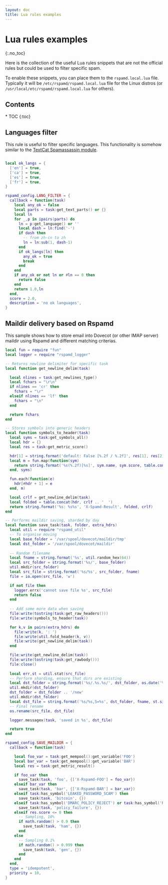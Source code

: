 ```yaml
---
layout: doc
title: Lua rules examples
---
```


# Lua rules examples
{:.no_toc}

Here is the collection of the useful Lua rules snippets that are not the official rules but could be used to filter specific spam.

To enable these snippets, you can place them to the `rspamd.local.lua` file. Typically it will be `/etc/rspamd/rspamd.local.lua` file for the Linux distros (or `/usr/local/etc/rspamd/rspamd.local.lua` for others).

<div id="toc" markdown="1">
  <h2 class="toc-header">Contents</h2>
  * TOC
  {:toc}
</div>

## Languages filter

This rule is useful to filter specific languages. This functionality is somehow similar to the [TextCat Spamassassin module](https://spamassassin.apache.org/full/3.2.x/doc/Mail_SpamAssassin_Plugin_TextCat.html).

~~~lua

local ok_langs = {
  ['en'] = true,
  ['ca'] = true,
  ['es'] = true,
  ['fr'] = true,
}

rspamd_config.LANG_FILTER = {
  callback = function(task)
    local any_ok = false
    local parts = task:get_text_parts() or {}
    local ln
    for _,p in ipairs(parts) do
      ln = p:get_language() or ''
      local dash = ln:find('-')
      if dash then
        -- from zh-cn to zh
        ln = ln:sub(1, dash-1)
      end
      if ok_langs[ln] then
        any_ok = true
        break
      end
    end
    if any_ok or not ln or #ln == 0 then
      return false
    end
    return 1.0,ln
  end,
  score = 2.0,
  description = 'no ok languages',
}
~~~

## Maildir delivery based on Rspamd

This sample shows how to store email into Dovecot (or other IMAP server) maildir using Rspamd and different matching criterias. 

~~~lua
local fun = require "fun"
local logger = require "rspamd_logger"

-- Returns newline delimiter for specific task
local function get_newline_delim(task)

  local nlines = task:get_newlines_type()
  local fchars = "\r\n"
  if nlines == 'cr' then
    fchars = "\r"
  elseif nlines == 'lf' then
    fchars = "\n"
  end

  return fchars
end

-- Stores symbols into generic headers
local function symbols_to_header(task)
  local syms = task:get_symbols_all()
  local hdr = {}
  local res = task:get_metric_score()

  hdr[1] = string.format('default: False [%.2f / %.2f]', res[1], res[2])
  local m = fun.map(function(sym)
    return string.format('%s(%.2f)[%s]', sym.name, sym.score, table.concat(sym.options or {}, ','))
  end, syms)

  fun.each(function(e)
    hdr[#hdr + 1] = e
  end, m)

  local crlf = get_newline_delim(task)
  local folded = table.concat(hdr, crlf .. '  ')
  return string.format('%s: %s%s', 'X-Spamd-Result', folded, crlf)
end

-- Performs maildir saving, sharded by day
local function save_task(task, folder, extra_hdrs)
  local util = require "rspamd_util"
  -- To organise moving
  local base_folder = '/var/spool/dovecot/maildir/tmp'
  local dst_folder = '/var/spool/dovecot/maildir'
  
  -- Random filename
  local fname = string.format('%s', util.random_hex(64))
  local src_folder = string.format('%s/', base_folder)
  util.mkdir(src_folder)
  local src_file = string.format('%s/%s', src_folder, fname)
  file = io.open(src_file, 'w')

  if not file then
    logger.errx('cannot save file %s', src_file)
    return false
  end
  
  -- Add some more data when saving
  file:write(tostring(task:get_raw_headers()))
  file:write(symbols_to_header(task))

  for k,v in pairs(extra_hdrs) do
    file:write(k, ': ')
    file:write(util.fold_header(k, v))
    file:write(get_newline_delim(task))
  end

  file:write(get_newline_delim(task))
  file:write(tostring(task:get_rawbody()))
  file:close()
  
  local err,st = util.stat(src_file)
  -- Perform sharding, ensure that dirs are existing
  local dst_folder = string.format('%s/.%s.%s/', dst_folder, os.date('%F'), folder)
  util.mkdir(dst_folder)
  dst_folder = dst_folder .. '/new'
  util.mkdir(dst_folder)
  local dst_file = string.format('%s/%s,S=%s', dst_folder, fname, st.size)
  -- Final rename
  os.rename(src_file, dst_file)

  logger.messagex(task, 'saved in %s', dst_file)

  return true
end

rspamd_config.SAVE_MAILDIR = {
  callback = function(task)

    local foo_var = task:get_mempool():get_variable('FOO')
    local bar_var = task:get_mempool():get_variable('BAR')
    local res = task:get_metric_result()

    if foo_var then
      save_task(task, 'foo', {['X-Rspamd-FOO'] = foo_var})
    elseif bar_var then
      save_task(task, 'bar', {['X-Rspamd-BAR'] = bar_var})
    elseif task:has_symbol('LEAKED_PASSWORD_SCAM') then
      save_task(task, 'bitcoin', {})
    elseif task:has_symbol('DMARC_POLICY_REJECT') or task:has_symbol('R_DKIM_REJECT') then
      save_task(task, 'policy_failure', {})
    elseif res.score <= 0 then
      -- Sampling, 10%
      if math.random() > 0.9 then
        save_task(task, 'ham', {})
      end
    else
      -- Sampling 0.1%
      if math.random() > 0.999 then
        save_task(task, 'gen', {})
      end
    end
  end,
  type = 'idempotent',
  priority = 10,
}
~~~
